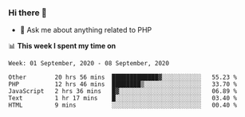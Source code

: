 ### Hi there 👋

<!--
**mustafaculban/mustafaculban** is a ✨ _special_ ✨ repository because its `README.md` (this file) appears on your GitHub profile.

Here are some ideas to get you started:

- 🌱 I’m currently learning ...
- 👯 I’m looking to collaborate on ...
- 🤔 I’m looking for help with ...
- 📫 How to reach me: ...
- 😄 Pronouns: ...
- ⚡ Fun fact: ...

-->
- 💬 Ask me about anything related to PHP


📊 **This week I spent my time on**
<!--START_SECTION:waka-->
```text
Week: 01 September, 2020 - 08 September, 2020

Other        20 hrs 56 mins  █████████████▓░░░░░░░░░░░   55.23 % 
PHP          12 hrs 46 mins  ████████▒░░░░░░░░░░░░░░░░   33.70 % 
JavaScript   2 hrs 36 mins   █▓░░░░░░░░░░░░░░░░░░░░░░░   06.89 % 
Text         1 hr 17 mins    █░░░░░░░░░░░░░░░░░░░░░░░░   03.40 % 
HTML         9 mins          ░░░░░░░░░░░░░░░░░░░░░░░░░   00.40 % 
```
<!--END_SECTION:waka-->
